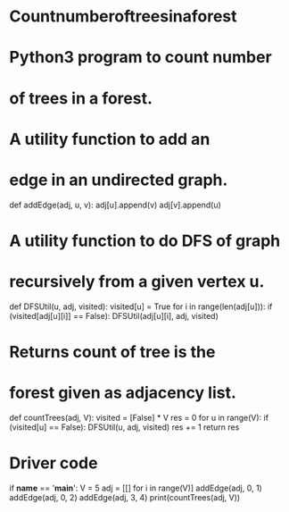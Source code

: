 # Countnumberoftreesinaforest
# Python3 program to count number
# of trees in a forest.

# A utility function to add an
# edge in an undirected graph.
def addEdge(adj, u, v):
	adj[u].append(v)
	adj[v].append(u)

# A utility function to do DFS of graph
# recursively from a given vertex u.
def DFSUtil(u, adj, visited):
	visited[u] = True
	for i in range(len(adj[u])):
		if (visited[adj[u][i]] == False):
			DFSUtil(adj[u][i], adj, visited)

# Returns count of tree is the
# forest given as adjacency list.
def countTrees(adj, V):
	visited = [False] * V
	res = 0
	for u in range(V):
		if (visited[u] == False):
			DFSUtil(u, adj, visited)
			res += 1
	return res

# Driver code
if __name__ == '__main__':
	V = 5
	adj = [[] for i in range(V)]
	addEdge(adj, 0, 1)
	addEdge(adj, 0, 2)
	addEdge(adj, 3, 4)
	print(countTrees(adj, V))
